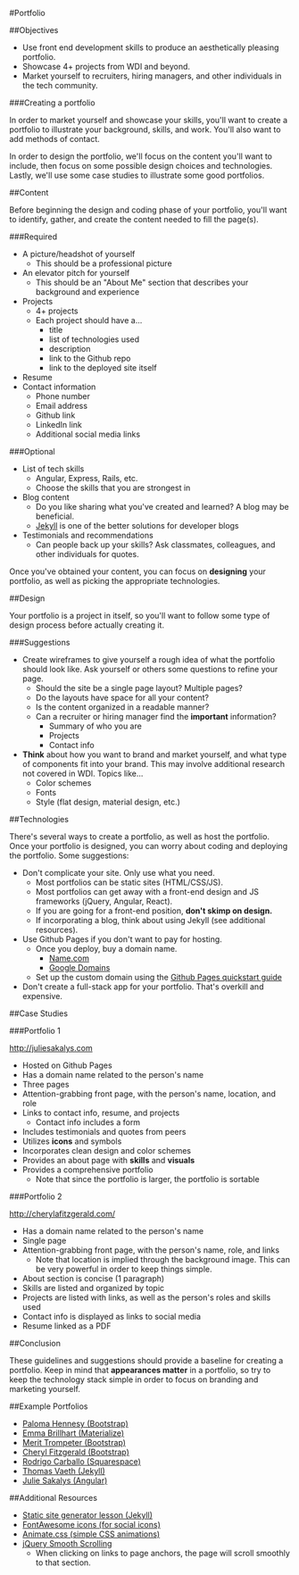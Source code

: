 #Portfolio

##Objectives

* Use front end development skills to produce an aesthetically pleasing portfolio.
* Showcase 4+ projects from WDI and beyond.
* Market yourself to recruiters, hiring managers, and other individuals in the tech community.

###Creating a portfolio

In order to market yourself and showcase your skills, you'll want to create a portfolio to illustrate your background, skills, and work. You'll also want to add methods of contact.

In order to design the portfolio, we'll focus on the content you'll want to include, then focus on some possible design choices and technologies. Lastly, we'll use some case studies to illustrate some good portfolios.

##Content

Before beginning the design and coding phase of your portfolio, you'll want to identify, gather, and create the content needed to fill the page(s).

###Required

* A picture/headshot of yourself
  * This should be a professional picture
* An elevator pitch for yourself
  * This should be an "About Me" section that describes your background and experience
* Projects
  * 4+ projects
  * Each project should have a...
    * title
    * list of technologies used
    * description
    * link to the Github repo
    * link to the deployed site itself
* Resume
* Contact information
  * Phone number
  * Email address
  * Github link
  * LinkedIn link
  * Additional social media links

###Optional

* List of tech skills
  * Angular, Express, Rails, etc.
  * Choose the skills that you are strongest in
* Blog content
  * Do you like sharing what you've created and learned? A blog may be beneficial.
  * [Jekyll](https://jekyllrb.com/) is one of the better solutions for developer blogs
* Testimonials and recommendations
  * Can people back up your skills? Ask classmates, colleagues, and other individuals for quotes.

Once you've obtained your content, you can focus on **designing** your portfolio, as well as picking the appropriate technologies.

##Design

Your portfolio is a project in itself, so you'll want to follow some type of design process before actually creating it.

###Suggestions

* Create wireframes to give yourself a rough idea of what the portfolio should look like. Ask yourself or others some questions to refine your page.
  * Should the site be a single page layout? Multiple pages?
  * Do the layouts have space for all your content?
  * Is the content organized in a readable manner?
  * Can a recruiter or hiring manager find the **important** information?
    * Summary of who you are
    * Projects
    * Contact info
* **Think** about how you want to brand and market yourself, and what type of components fit into your brand. This may involve additional research not covered in WDI. Topics like...
  * Color schemes
  * Fonts
  * Style (flat design, material design, etc.)


##Technologies

There's several ways to create a portfolio, as well as host the portfolio. Once your portfolio is designed, you can worry about coding and deploying the portfolio. Some suggestions:

* Don't complicate your site. Only use what you need.
  * Most portfolios can be static sites (HTML/CSS/JS).
  * Most portfolios can get away with a front-end design and JS frameworks (jQuery, Angular, React).
  * If you are going for a front-end position, **don't skimp on design.**
  * If incorporating a blog, think about using Jekyll (see additional resources).
* Use Github Pages if you don't want to pay for hosting.
  * Once you deploy, buy a domain name.
    * [Name.com](https://www.name.com/)
    * [Google Domains](https://domains.google.com/about/)
  * Set up the custom domain using the [Github Pages quickstart guide](https://help.github.com/articles/quick-start-setting-up-a-custom-domain/)
* Don't create a full-stack app for your portfolio. That's overkill and expensive.

##Case Studies

###Portfolio 1

http://juliesakalys.com

* Hosted on Github Pages
* Has a domain name related to the person's name
* Three pages
* Attention-grabbing front page, with the person's name, location, and role
* Links to contact info, resume, and projects
  * Contact info includes a form
* Includes testimonials and quotes from peers
* Utilizes **icons** and symbols
* Incorporates clean design and color schemes
* Provides an about page with **skills** and **visuals**
* Provides a comprehensive portfolio
  * Note that since the portfolio is larger, the portfolio is sortable


###Portfolio 2

http://cherylafitzgerald.com/

* Has a domain name related to the person's name
* Single page
* Attention-grabbing front page, with the person's name, role, and links
  * Note that location is implied through the background image. This can be very powerful in order to keep things simple.
* About section is concise (1 paragraph)
* Skills are listed and organized by topic
* Projects are listed with links, as well as the person's roles and skills used
* Contact info is displayed as links to social media
* Resume linked as a PDF

##Conclusion

These guidelines and suggestions should provide a baseline for creating a portfolio. Keep in mind that **appearances matter** in a portfolio, so try to keep the technology stack simple in order to focus on branding and marketing yourself.

##Example Portfolios

* [Paloma Hennesy (Bootstrap)](http://www.palomahennessy.com/)
* [Emma Brillhart (Materialize)](http://ebrillhart.github.io/)
* [Merit Trompeter (Bootstrap)](http://merittrompeter.com/)
* [Cheryl Fitzgerald (Bootstrap)](http://cherylafitzgerald.com/)
* [Rodrigo Carballo (Squarespace)](http://rodrigocarballo.squarespace.com)
* [Thomas Vaeth (Jekyll)](http://thomasvaeth.com/)
* [Julie Sakalys (Angular)](http://juliesakalys.com)

##Additional Resources

* [Static site generator lesson (Jekyll)](https://wdi_sea.gitbooks.io/notes/content/06-ruby-rails/additional-topics/ruby-jekyll/readme.html)
* [FontAwesome icons (for social icons)](https://fortawesome.github.io/Font-Awesome/icons/)
* [Animate.css (simple CSS animations)](https://daneden.github.io/animate.css/)
* [jQuery Smooth Scrolling](https://github.com/kswedberg/jquery-smooth-scroll)
  * When clicking on links to page anchors, the page will scroll smoothly to that section.
